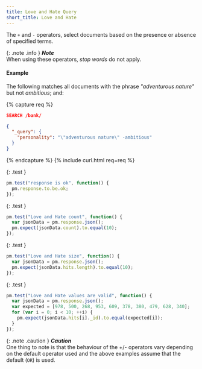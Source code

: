 ```yaml
---
title: Love and Hate Query
short_title: Love and Hate
---
```


The `+` and `-` operators, select documents based on the presence or absence of
specified terms.

{: .note .info }
**_Note_**<br>
When using these operators, _stop words_ do not apply.


#### Example

The following matches all documents with the phrase _"adventurous nature"_ but
not _ambitious_; and:

{% capture req %}

```json
SEARCH /bank/

{
  "_query": {
    "personality": "\"adventurous nature\" -ambitious"
  }
}
```
{% endcapture %}
{% include curl.html req=req %}

{: .test }

```js
pm.test("response is ok", function() {
  pm.response.to.be.ok;
});
```

{: .test }

```js
pm.test("Love and Hate count", function() {
  var jsonData = pm.response.json();
  pm.expect(jsonData.count).to.equal(10);
});
```

{: .test }

```js
pm.test("Love and Hate size", function() {
  var jsonData = pm.response.json();
  pm.expect(jsonData.hits.length).to.equal(10);
});
```

{: .test }

```js
pm.test("Love and Hate values are valid", function() {
  var jsonData = pm.response.json();
  var expected = [978, 500, 268, 953, 609, 378, 380, 479, 628, 340];
  for (var i = 0; i < 10; ++i) {
    pm.expect(jsonData.hits[i]._id).to.equal(expected[i]);
  }
});
```

{: .note .caution }
**_Caution_**<br>
One thing to note is that the behaviour of the +/- operators vary depending on
the default operator used and the above examples assume that the default (`OR`)
is used.
